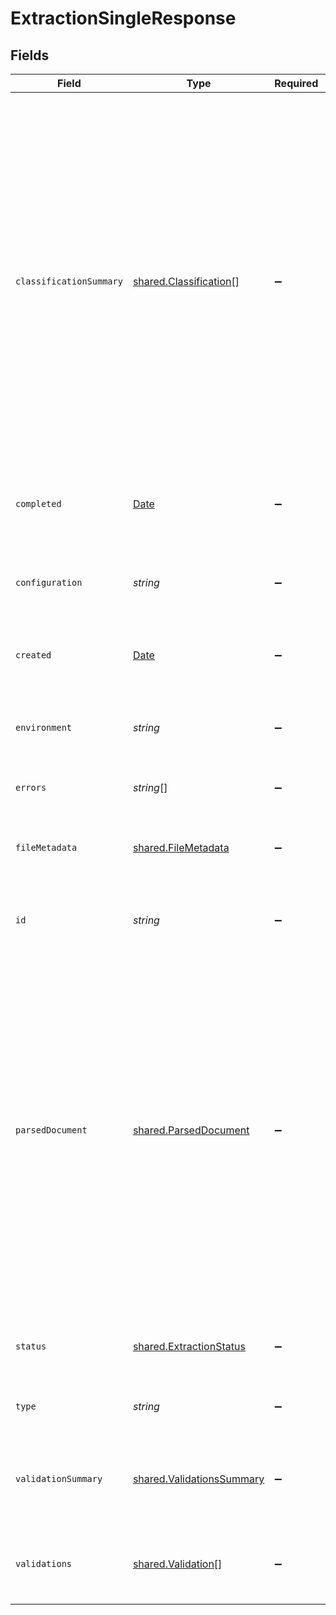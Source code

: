 # ExtractionSingleResponse


## Fields

| Field                                                                                                                                                                                                                                                                                                                                                                                                                          | Type                                                                                                                                                                                                                                                                                                                                                                                                                           | Required                                                                                                                                                                                                                                                                                                                                                                                                                       | Description                                                                                                                                                                                                                                                                                                                                                                                                                    | Example                                                                                                                                                                                                                                                                                                                                                                                                                        |
| ------------------------------------------------------------------------------------------------------------------------------------------------------------------------------------------------------------------------------------------------------------------------------------------------------------------------------------------------------------------------------------------------------------------------------ | ------------------------------------------------------------------------------------------------------------------------------------------------------------------------------------------------------------------------------------------------------------------------------------------------------------------------------------------------------------------------------------------------------------------------------ | ------------------------------------------------------------------------------------------------------------------------------------------------------------------------------------------------------------------------------------------------------------------------------------------------------------------------------------------------------------------------------------------------------------------------------ | ------------------------------------------------------------------------------------------------------------------------------------------------------------------------------------------------------------------------------------------------------------------------------------------------------------------------------------------------------------------------------------------------------------------------------ | ------------------------------------------------------------------------------------------------------------------------------------------------------------------------------------------------------------------------------------------------------------------------------------------------------------------------------------------------------------------------------------------------------------------------------ |
| `classificationSummary`                                                                                                                                                                                                                                                                                                                                                                                                        | [shared.Classification](../../../sdk/models/shared/classification.md)[]                                                                                                                                                                                                                                                                                                                                                        | :heavy_minus_sign:                                                                                                                                                                                                                                                                                                                                                                                                             | Metadata about how Sensible chose the config to use for this extraction. Sensible compares all configs in the document type, then chooses the best extraction using fingerprints, scores, or a combination of the two. When two extractions tie by score and fingerprints, Sensible chooses the first configuration in alphabetic order. For more details, see [fingerprints](https://docs.sensible.so/docs/fingerprint#notes) | [{"configuration":"config_for_x_company","fingerprints":2,"fingerprints_present":2,"score":{"fields_present":4,"penalities":0.5,"value":3}},{"configuration":"acme_co","fingerprints":2,"fingerprints_present":2,"score":{"fields_present":2,"penalities":1.5,"value":0}}]                                                                                                                                                     |
| `completed`                                                                                                                                                                                                                                                                                                                                                                                                                    | [Date](https://developer.mozilla.org/en-US/docs/Web/JavaScript/Reference/Global_Objects/Date)                                                                                                                                                                                                                                                                                                                                  | :heavy_minus_sign:                                                                                                                                                                                                                                                                                                                                                                                                             | Date and time Sensible set the extraction's status to COMPLETED                                                                                                                                                                                                                                                                                                                                                                | 2022-10-31 16:27:53.741 +0000 UTC                                                                                                                                                                                                                                                                                                                                                                                              |
| `configuration`                                                                                                                                                                                                                                                                                                                                                                                                                | *string*                                                                                                                                                                                                                                                                                                                                                                                                                       | :heavy_minus_sign:                                                                                                                                                                                                                                                                                                                                                                                                             | Name of the "configuration",  a collection of SenseML queries for extracting document data.                                                                                                                                                                                                                                                                                                                                    | config_for_x_company                                                                                                                                                                                                                                                                                                                                                                                                           |
| `created`                                                                                                                                                                                                                                                                                                                                                                                                                      | [Date](https://developer.mozilla.org/en-US/docs/Web/JavaScript/Reference/Global_Objects/Date)                                                                                                                                                                                                                                                                                                                                  | :heavy_minus_sign:                                                                                                                                                                                                                                                                                                                                                                                                             | Date and time Sensible created the extraction                                                                                                                                                                                                                                                                                                                                                                                  | 2022-10-31T16:27:53.433                                                                                                                                                                                                                                                                                                                                                                                                        |
| `environment`                                                                                                                                                                                                                                                                                                                                                                                                                  | *string*                                                                                                                                                                                                                                                                                                                                                                                                                       | :heavy_minus_sign:                                                                                                                                                                                                                                                                                                                                                                                                             | Name of the environment to which the configuration used by this extraction was published.                                                                                                                                                                                                                                                                                                                                      | development                                                                                                                                                                                                                                                                                                                                                                                                                    |
| `errors`                                                                                                                                                                                                                                                                                                                                                                                                                       | *string*[]                                                                                                                                                                                                                                                                                                                                                                                                                     | :heavy_minus_sign:                                                                                                                                                                                                                                                                                                                                                                                                             | Extraction error messages.                                                                                                                                                                                                                                                                                                                                                                                                     |                                                                                                                                                                                                                                                                                                                                                                                                                                |
| `fileMetadata`                                                                                                                                                                                                                                                                                                                                                                                                                 | [shared.FileMetadata](../../../sdk/models/shared/filemetadata.md)                                                                                                                                                                                                                                                                                                                                                              | :heavy_minus_sign:                                                                                                                                                                                                                                                                                                                                                                                                             | Metadata about the PDF file, for example author, authoring tool, and modified date.                                                                                                                                                                                                                                                                                                                                            |                                                                                                                                                                                                                                                                                                                                                                                                                                |
| `id`                                                                                                                                                                                                                                                                                                                                                                                                                           | *string*                                                                                                                                                                                                                                                                                                                                                                                                                       | :heavy_minus_sign:                                                                                                                                                                                                                                                                                                                                                                                                             | Unique ID for the extraction, used to retrieve the extraction                                                                                                                                                                                                                                                                                                                                                                  | 246a6f60-0e5b-11eb-b720-295a6fba723e                                                                                                                                                                                                                                                                                                                                                                                           |
| `parsedDocument`                                                                                                                                                                                                                                                                                                                                                                                                               | [shared.ParsedDocument](../../../sdk/models/shared/parseddocument.md)                                                                                                                                                                                                                                                                                                                                                          | :heavy_minus_sign:                                                                                                                                                                                                                                                                                                                                                                                                             | Data extracted from the document, structured as an array of fields.<br/>Configure the verbosity parameter in the SenseML configuration to return<br/>extraction metadata, such as:<br/>- page numbers<br/>- the bounding polygons that<br/>define line coordinates<br/>- for text that Sensible OCR'd, confidence scores.<br/>For more information, see [Verbosity](doc:verbosity).<br/>                                       | {"policy_number":{"type":"number","value":123456789,"lines":[{"text":"123456789","page":0,"boundingPolygon":[{"x":6.458,"y":2.601},{"x":7.354,"y":2.601},{"x":7.354,"y":2.767},{"x":6.458,"y":2.767}]}]},"name_insured":{"type":"string","value":"Petar Petrov","lines":[{"text":"Petar Petrov","page":0,"boundingPolygon":[{"x":1,"y":5.515},{"x":1.935,"y":5.515},{"x":1.935,"y":5.674},{"x":1,"y":5.674}]}]}}               |
| `status`                                                                                                                                                                                                                                                                                                                                                                                                                       | [shared.ExtractionStatus](../../../sdk/models/shared/extractionstatus.md)                                                                                                                                                                                                                                                                                                                                                      | :heavy_minus_sign:                                                                                                                                                                                                                                                                                                                                                                                                             | Extraction status (WAITING, COMPLETE, FAILED)                                                                                                                                                                                                                                                                                                                                                                                  | COMPLETE                                                                                                                                                                                                                                                                                                                                                                                                                       |
| `type`                                                                                                                                                                                                                                                                                                                                                                                                                         | *string*                                                                                                                                                                                                                                                                                                                                                                                                                       | :heavy_minus_sign:                                                                                                                                                                                                                                                                                                                                                                                                             | Unique user-friendly name for a document type                                                                                                                                                                                                                                                                                                                                                                                  | auto_insurance_quotes_all_carriers                                                                                                                                                                                                                                                                                                                                                                                             |
| `validationSummary`                                                                                                                                                                                                                                                                                                                                                                                                            | [shared.ValidationsSummary](../../../sdk/models/shared/validationssummary.md)                                                                                                                                                                                                                                                                                                                                                  | :heavy_minus_sign:                                                                                                                                                                                                                                                                                                                                                                                                             | Summary of the extracted fields that failed validation rules you write in the Sensible app.                                                                                                                                                                                                                                                                                                                                    |                                                                                                                                                                                                                                                                                                                                                                                                                                |
| `validations`                                                                                                                                                                                                                                                                                                                                                                                                                  | [shared.Validation](../../../sdk/models/shared/validation.md)[]                                                                                                                                                                                                                                                                                                                                                                | :heavy_minus_sign:                                                                                                                                                                                                                                                                                                                                                                                                             | Which extracted fields failed validation rules you write in the Sensible app                                                                                                                                                                                                                                                                                                                                                   | [{"description":"Policy number must be 11 digits","severity":"error"},{"description":"Company email must be in format string@string","message":"Missing prerequisites - company_email","severity":"skipped"}]                                                                                                                                                                                                                  |